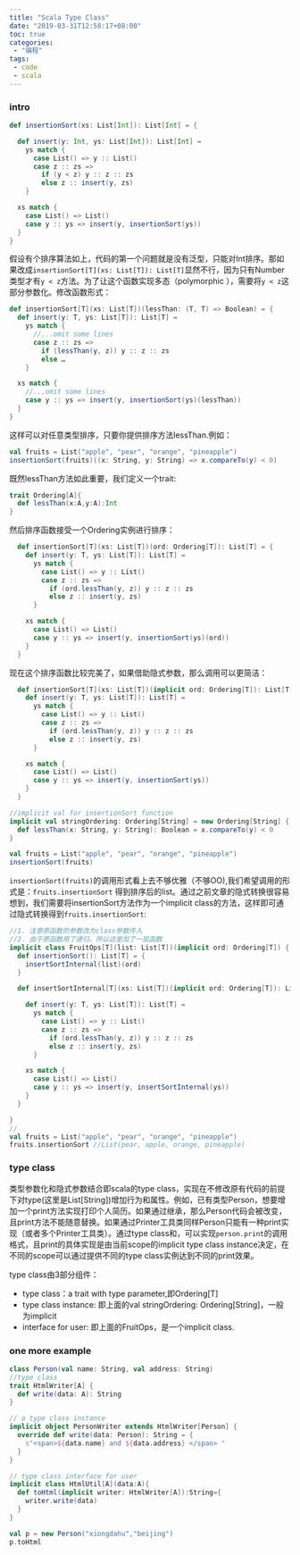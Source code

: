 ```yaml
---
title: "Scala Type Class"
date: "2019-03-31T12:58:17+08:00"
toc: true
categories:
 - "编程"
tags:
 - code
 - scala
---
```


### intro

```scala
def insertionSort(xs: List[Int]): List[Int] = {

  def insert(y: Int, ys: List[Int]): List[Int] =
    ys match {
      case List() => y :: List()
      case z :: zs =>
        if (y < z) y :: z :: zs
        else z :: insert(y, zs)
    }

  xs match {
    case List() => List()
    case y :: ys => insert(y, insertionSort(ys))
  }
}
```
假设有个排序算法如上，代码的第一个问题就是没有泛型，只能对Int排序。那如果改成`insertionSort[T](xs: List[T]): List[T]`显然不行，因为只有Number类型才有`y < z`方法。为了让这个函数实现多态（polymorphic ），需要将`y < z`这部分参数化。修改函数形式：

```scala
def insertionSort[T](xs: List[T])(lessThan: (T, T) => Boolean) = {
  def insert(y: T, ys: List[T]): List[T] =
    ys match {
      //...omit some lines
      case z :: zs =>
        if (lessThan(y, z)) y :: z :: zs
        else …
    }

  xs match {
    //...omit some lines
    case y :: ys => insert(y, insertionSort(ys)(lessThan))
  }
}
```
这样可以对任意类型排序，只要你提供排序方法lessThan.例如：

```scala
val fruits = List("apple", "pear", "orange", "pineapple")
insertionSort(fruits)((x: String, y: String) => x.compareTo(y) < 0)
```
既然lessThan方法如此重要，我们定义一个trait:
```scala
trait Ordering[A]{
  def lessThan(x:A,y:A):Int
}
```
然后排序函数接受一个Ordering实例进行排序：
```scala
  def insertionSort[T](xs: List[T])(ord: Ordering[T]): List[T] = {
    def insert(y: T, ys: List[T]): List[T] =
      ys match {
        case List() => y :: List()
        case z :: zs =>
          if (ord.lessThan(y, z)) y :: z :: zs
          else z :: insert(y, zs)
      }

    xs match {
      case List() => List()
      case y :: ys => insert(y, insertionSort(ys)(ord))
    }
  }
```
现在这个排序函数比较完美了，如果借助隐式参数，那么调用可以更简洁：
```scala
  def insertionSort[T](xs: List[T])(implicit ord: Ordering[T]): List[T] = {
    def insert(y: T, ys: List[T]): List[T] =
      ys match {
        case List() => y :: List()
        case z :: zs =>
          if (ord.lessThan(y, z)) y :: z :: zs
          else z :: insert(y, zs)
      }

    xs match {
      case List() => List()
      case y :: ys => insert(y, insertionSort(ys))
    }
  }

//implicit val for insertionSort function
implicit val stringOrdering: Ordering[String] = new Ordering[String] {
  def lessThan(x: String, y: String): Boolean = x.compareTo(y) < 0
}

val fruits = List("apple", "pear", "orange", "pineapple")
insertionSort(fruits)
```
`insertionSort(fruits)`的调用形式看上去不够优雅（不够OO),我们希望调用的形式是：`fruits.insertionSort` 得到排序后的list。通过之前文章的隐式转换很容易想到，我们需要将insertionSort方法作为一个implicit class的方法，这样即可通过隐式转换得到`fruits.insertionSort`:
```scala
//1. 注意原函数的参数改为class参数传入
//2. 由于原函数用了递归，所以这里加了一层函数
implicit class FruitOps[T](list: List[T])(implicit ord: Ordering[T]) {
  def insertionSort(): List[T] = {
    insertSortInternal(list)(ord)
  }

  def insertSortInternal[T](xs: List[T])(implicit ord: Ordering[T]): List[T] = {

    def insert(y: T, ys: List[T]): List[T] =
      ys match {
        case List() => y :: List()
        case z :: zs =>
          if (ord.lessThan(y, z)) y :: z :: zs
          else z :: insert(y, zs)
      }

    xs match {
      case List() => List()
      case y :: ys => insert(y, insertSortInternal(ys))
    }
  }

}
//
val fruits = List("apple", "pear", "orange", "pineapple")
fruits.insertionSort //List(pear, apple, orange, pineapple)
```
### type class
类型参数化和隐式参数结合即scala的type class，实现在不修改原有代码的前提下对type(这里是List[String])增加行为和属性。例如，已有类型Person，想要增加一个print方法实现打印个人简历。如果通过继承，那么Person代码会被改变，且print方法不能随意替换。如果通过Printer工具类同样Person只能有一种print实现（或者多个Printer工具类）。通过type class和，可以实现`person.print`的调用格式，且print的具体实现是由当前scope的implicit type class instance决定，在不同的scope可以通过提供不同的type class实例达到不同的print效果。

type class由3部分组件：
+ type class：a trait with type parameter,即Ordering[T]
+ type class instance: 即上面的val stringOrdering: Ordering[String]，一般为implicit
+ interface for user: 即上面的FruitOps，是一个implicit class.

### one more example
```scala
class Person(val name: String, val address: String)
//type class
trait HtmlWriter[A] {
  def write(data: A): String
}

// a type class instance
implicit object PersonWriter extends HtmlWriter[Person] {
  override def write(data: Person): String = {
    s"<span>${data.name} and ${data.address} </span> "
  }
}

// type class interface for user
implicit class HtmlUtil[A](data:A){
  def toHtml(implicit writer: HtmlWriter[A]):String={
    writer.write(data)
  }
}

val p = new Person("xiongdahu","beijing")
p.toHtml

```